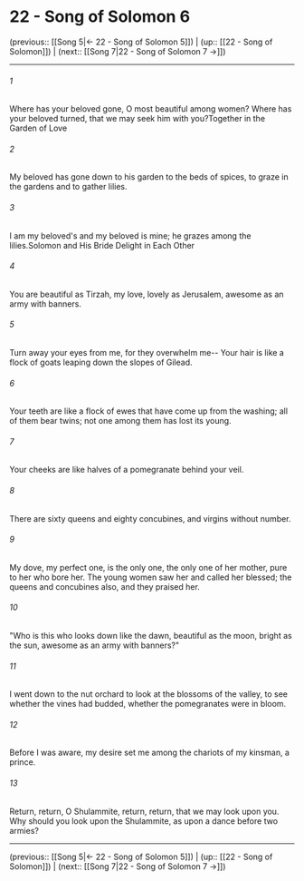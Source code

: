 # 22 - Song of Solomon 6

(previous:: [[Song 5|← 22 - Song of Solomon 5]]) | (up:: [[22 - Song of Solomon]]) | (next:: [[Song 7|22 - Song of Solomon 7 →]])

***


###### 1 
Where has your beloved gone, O most beautiful among women? Where has your beloved turned, that we may seek him with you?Together in the Garden of Love 

###### 2 
My beloved has gone down to his garden to the beds of spices, to graze in the gardens and to gather lilies. 

###### 3 
I am my beloved's and my beloved is mine; he grazes among the lilies.Solomon and His Bride Delight in Each Other 

###### 4 
You are beautiful as Tirzah, my love, lovely as Jerusalem, awesome as an army with banners. 

###### 5 
Turn away your eyes from me, for they overwhelm me-- Your hair is like a flock of goats leaping down the slopes of Gilead. 

###### 6 
Your teeth are like a flock of ewes that have come up from the washing; all of them bear twins; not one among them has lost its young. 

###### 7 
Your cheeks are like halves of a pomegranate behind your veil. 

###### 8 
There are sixty queens and eighty concubines, and virgins without number. 

###### 9 
My dove, my perfect one, is the only one, the only one of her mother, pure to her who bore her. The young women saw her and called her blessed; the queens and concubines also, and they praised her. 

###### 10 
"Who is this who looks down like the dawn, beautiful as the moon, bright as the sun, awesome as an army with banners?" 

###### 11 
I went down to the nut orchard to look at the blossoms of the valley, to see whether the vines had budded, whether the pomegranates were in bloom. 

###### 12 
Before I was aware, my desire set me among the chariots of my kinsman, a prince. 

###### 13 
Return, return, O Shulammite, return, return, that we may look upon you. Why should you look upon the Shulammite, as upon a dance before two armies?

***

(previous:: [[Song 5|← 22 - Song of Solomon 5]]) | (up:: [[22 - Song of Solomon]]) | (next:: [[Song 7|22 - Song of Solomon 7 →]])
